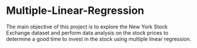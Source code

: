 # Multiple-Linear-Regression
The main objective of this project is to explore the New York Stock Exchange dataset and perform data analysis on the stock prices to determine a good time to invest in the stock using multiple linear regression.
